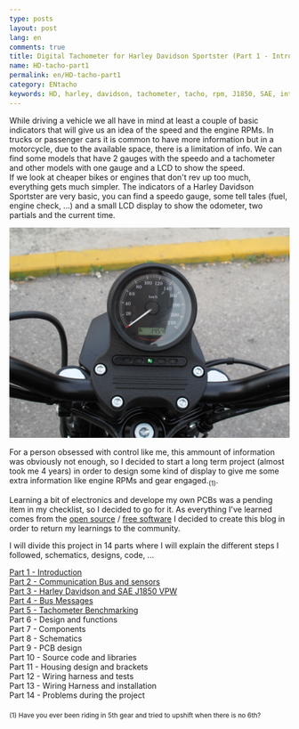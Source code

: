 ```yaml
---
type: posts
layout: post
lang: en
comments: true
title: Digital Tachometer for Harley Davidson Sportster (Part 1 - Introduction)
name: HD-tacho-part1
permalink: en/HD-tacho-part1
category: ENtacho
keywords: HD, harley, davidson, tachometer, tacho, rpm, J1850, SAE, introduction
---
```


While driving a vehicle we all have in mind at least a couple of basic indicators that will give us an idea of the speed and the engine RPMs. In trucks or passenger cars it is common to have more information but in a motorcycle, due to the available space, there is a limitation of info. We can find some models that have 2 gauges with the speedo and a tachometer and other models with one gauge and a LCD to show the speed.<br>
If we look at cheaper bikes or engines that don't rev up too much, everything gets much simpler. The indicators of a Harley Davidson Sportster are very basic, you can find a speedo gauge, some tell tales (fuel, engine check, ...) and a small LCD display to show the odometer, two partials and the current time. 
<p>
<!--more-->

<center><img src="/images/Part1/meter.png" alt="Contingut: HD Sportster speedometer. Source: Xavier Morales"></center>

For a person obsessed with control like me, this ammount of information was obviously not enough, so I decided to start a long term project (almost took me 4 years) in order to design some kind of display to give me some extra information like engine RPMs and gear engaged.<sub>(1)</sub>. <p>

Learning a bit of electronics and develope my own PCBs was a pending item in my checklist, so I decided to go for it. As everything I've learned comes from the <a href="https://en.wikipedia.org/wiki/Open-source_software" target="_blank">open source</a> / <a href="https://en.wikipedia.org/wiki/Free_software" target="_blank">free software</a> I decided to create this blog in order to return my learnings to the community.<br>

I will divide this project in 14 parts where I will explain the different steps I followed, schematics, designs, code, ... 
<p>

<a href="/en/HD-tacho-part1">Part 1 - Introduction </a> <br>
<a href="/en/HD-tacho-part2">Part 2 - Communication Bus and sensors </a><br>
<a href="/en/HD-tacho-part3">Part 3 - Harley Davidson and SAE J1850 VPW </a><br>
<a href="/en/HD-tacho-part4">Part 4 - Bus Messages </a><br>
<a href="/en/HD-tacho-part5">Part 5 - Tachometer Benchmarking</a><br>
Part 6 - Design and functions <br>
Part 7 - Components<br>
Part 8 - Schematics <br>
Part 9 - PCB design <br>
Part 10 - Source code and libraries <br>
Part 11 - Housing design and brackets <br>
Part 12 - Wiring harness and tests <br>
Part 13 - Wiring Harness and installation <br>
Part 14 - Problems during the project <br>

<p>
<sub>(1) Have you ever been riding in 5th gear and tried to upshift when there is no 6th?</sub>
